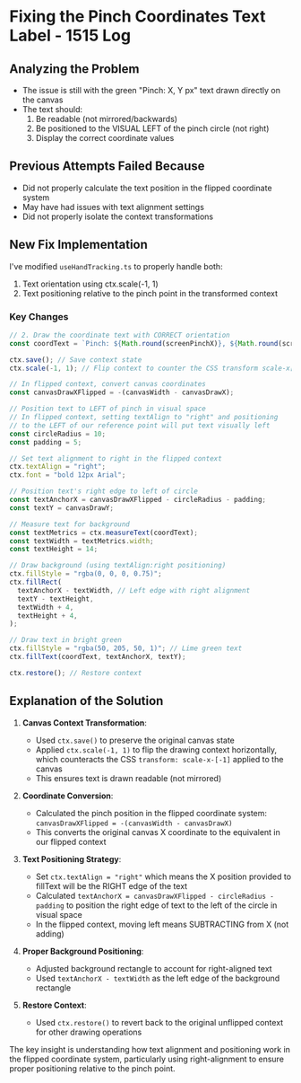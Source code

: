 # Fixing the Pinch Coordinates Text Label - 1515 Log

## Analyzing the Problem

- The issue is still with the green "Pinch: X, Y px" text drawn directly on the canvas
- The text should:
  1. Be readable (not mirrored/backwards)
  2. Be positioned to the VISUAL LEFT of the pinch circle (not right)
  3. Display the correct coordinate values

## Previous Attempts Failed Because

- Did not properly calculate the text position in the flipped coordinate system
- May have had issues with text alignment settings
- Did not properly isolate the context transformations

## New Fix Implementation

I've modified `useHandTracking.ts` to properly handle both:

1. Text orientation using ctx.scale(-1, 1)
2. Text positioning relative to the pinch point in the transformed context

### Key Changes

```typescript
// 2. Draw the coordinate text with CORRECT orientation
const coordText = `Pinch: ${Math.round(screenPinchX)}, ${Math.round(screenPinchY)} px`;

ctx.save(); // Save context state
ctx.scale(-1, 1); // Flip context to counter the CSS transform scale-x[-1]

// In flipped context, convert canvas coordinates
const canvasDrawXFlipped = -(canvasWidth - canvasDrawX);

// Position text to LEFT of pinch in visual space
// In flipped context, setting textAlign to "right" and positioning
// to the LEFT of our reference point will put text visually left
const circleRadius = 10;
const padding = 5;

// Set text alignment to right in the flipped context
ctx.textAlign = "right";
ctx.font = "bold 12px Arial";

// Position text's right edge to left of circle
const textAnchorX = canvasDrawXFlipped - circleRadius - padding;
const textY = canvasDrawY;

// Measure text for background
const textMetrics = ctx.measureText(coordText);
const textWidth = textMetrics.width;
const textHeight = 14;

// Draw background (using textAlign:right positioning)
ctx.fillStyle = "rgba(0, 0, 0, 0.75)";
ctx.fillRect(
  textAnchorX - textWidth, // Left edge with right alignment
  textY - textHeight,
  textWidth + 4,
  textHeight + 4,
);

// Draw text in bright green
ctx.fillStyle = "rgba(50, 205, 50, 1)"; // Lime green text
ctx.fillText(coordText, textAnchorX, textY);

ctx.restore(); // Restore context
```

## Explanation of the Solution

1. **Canvas Context Transformation**:

   - Used `ctx.save()` to preserve the original canvas state
   - Applied `ctx.scale(-1, 1)` to flip the drawing context horizontally, which counteracts the CSS `transform: scale-x-[-1]` applied to the canvas
   - This ensures text is drawn readable (not mirrored)

2. **Coordinate Conversion**:

   - Calculated the pinch position in the flipped coordinate system:
     `canvasDrawXFlipped = -(canvasWidth - canvasDrawX)`
   - This converts the original canvas X coordinate to the equivalent in our flipped context

3. **Text Positioning Strategy**:

   - Set `ctx.textAlign = "right"` which means the X position provided to fillText will be the RIGHT edge of the text
   - Calculated `textAnchorX = canvasDrawXFlipped - circleRadius - padding` to position the right edge of text to the left of the circle in visual space
   - In the flipped context, moving left means SUBTRACTING from X (not adding)

4. **Proper Background Positioning**:

   - Adjusted background rectangle to account for right-aligned text
   - Used `textAnchorX - textWidth` as the left edge of the background rectangle

5. **Restore Context**:
   - Used `ctx.restore()` to revert back to the original unflipped context for other drawing operations

The key insight is understanding how text alignment and positioning work in the flipped coordinate system, particularly using right-alignment to ensure proper positioning relative to the pinch point.
